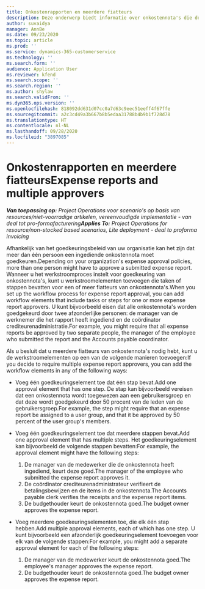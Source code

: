 ```yaml
---
title: Onkostenrapporten en meerdere fiatteurs
description: Deze onderwerp biedt informatie over onkostennota's die door meer dan één persoon moeten worden goedgekeurd.
author: suvaidya
manager: AnnBe
ms.date: 09/23/2020
ms.topic: article
ms.prod: ''
ms.service: dynamics-365-customerservice
ms.technology: ''
ms.search.form: ''
audience: Application User
ms.reviewer: kfend
ms.search.scope: ''
ms.search.region: ''
ms.author: shylaw
ms.search.validFrom: ''
ms.dyn365.ops.version: ''
ms.openlocfilehash: 818092dd631d07cc0a7d63c9eec51eeff4f67ffe
ms.sourcegitcommit: a2c3cd49a3b667b8b5edaa31788b4b9b1f728d78
ms.translationtype: HT
ms.contentlocale: nl-NL
ms.lasthandoff: 09/28/2020
ms.locfileid: "3897085"
---
```

# <a name="expense-reports-and-multiple-approvers"></a><span data-ttu-id="4202b-103">Onkostenrapporten en meerdere fiatteurs</span><span class="sxs-lookup"><span data-stu-id="4202b-103">Expense reports and multiple approvers</span></span>

<span data-ttu-id="4202b-104">_**Van toepassing op:** Project Operations voor scenario's op basis van resources/niet-voorradige artikelen, vereenvoudigde implementatie - van deal tot pro-formafacturering_</span><span class="sxs-lookup"><span data-stu-id="4202b-104">_**Applies To:** Project Operations for resource/non-stocked based scenarios, Lite deployment - deal to proforma invoicing_</span></span>

<span data-ttu-id="4202b-105">Afhankelijk van het goedkeuringsbeleid van uw organisatie kan het zijn dat meer dan één persoon een ingediende onkostennota moet goedkeuren.</span><span class="sxs-lookup"><span data-stu-id="4202b-105">Depending on your organization's expense approval policies, more than one person might have to approve a submitted expense report.</span></span> <span data-ttu-id="4202b-106">Wanneer u het werkstroomproces instelt voor goedkeuring van onkostennota's, kunt u werkstroomelementen toevoegen die taken of stappen bevatten voor een of meer fiatteurs van onkostennota's.</span><span class="sxs-lookup"><span data-stu-id="4202b-106">When you set up the workflow process for expense report approval, you can add workflow elements that include tasks or steps for one or more expense report approvers.</span></span> <span data-ttu-id="4202b-107">U kunt bijvoorbeeld eisen dat alle onkostennota's worden goedgekeurd door twee afzonderlijke personen: de manager van de werknemer die het rapport heeft ingediend en de coördinator crediteurenadministratie.</span><span class="sxs-lookup"><span data-stu-id="4202b-107">For example, you might require that all expense reports be approved by two separate people, the manager of the employee who submitted the report and the Accounts payable coordinator.</span></span>

<span data-ttu-id="4202b-108">Als u besluit dat u meerdere fiatteurs van onkostennota's nodig hebt, kunt u de werkstroomelementen op een van de volgende manieren toevoegen:</span><span class="sxs-lookup"><span data-stu-id="4202b-108">If you decide to require multiple expense report approvers, you can add the workflow elements in any of the following ways:</span></span>

- <span data-ttu-id="4202b-109">Voeg één goedkeuringselement toe dat één stap bevat.</span><span class="sxs-lookup"><span data-stu-id="4202b-109">Add one approval element that has one step.</span></span> <span data-ttu-id="4202b-110">De stap kan bijvoorbeeld vereisen dat een onkostennota wordt toegewezen aan een gebruikersgroep en dat deze wordt goedgekeurd door 50 procent van de leden van de gebruikersgroep.</span><span class="sxs-lookup"><span data-stu-id="4202b-110">For example, the step might require that an expense report be assigned to a user group, and that it be approved by 50 percent of the user group's members.</span></span>
- <span data-ttu-id="4202b-111">Voeg één goedkeuringselement toe dat meerdere stappen bevat.</span><span class="sxs-lookup"><span data-stu-id="4202b-111">Add one approval element that has multiple steps.</span></span> <span data-ttu-id="4202b-112">Het goedkeuringselement kan bijvoorbeeld de volgende stappen bevatten:</span><span class="sxs-lookup"><span data-stu-id="4202b-112">For example, the approval element might have the following steps:</span></span>

    1. <span data-ttu-id="4202b-113">De manager van de medewerker die de onkostennota heeft ingediend, keurt deze goed.</span><span class="sxs-lookup"><span data-stu-id="4202b-113">The manager of the employee who submitted the expense report approves it.</span></span>
    2. <span data-ttu-id="4202b-114">De coördinator crediteurenadministrateur verifieert de betalingsbewijzen en de items in de onkostennota.</span><span class="sxs-lookup"><span data-stu-id="4202b-114">The Accounts payable clerk verifies the receipts and the expense report items.</span></span>
    3. <span data-ttu-id="4202b-115">De budgethouder keurt de onkostennota goed.</span><span class="sxs-lookup"><span data-stu-id="4202b-115">The budget owner approves the expense report.</span></span>

- <span data-ttu-id="4202b-116">Voeg meerdere goedkeuringselementen toe, die elk één stap hebben.</span><span class="sxs-lookup"><span data-stu-id="4202b-116">Add multiple approval elements, each of which has one step.</span></span> <span data-ttu-id="4202b-117">U kunt bijvoorbeeld een afzonderlijk goedkeuringselement toevoegen voor elk van de volgende stappen:</span><span class="sxs-lookup"><span data-stu-id="4202b-117">For example, you might add a separate approval element for each of the following steps:</span></span>

    1. <span data-ttu-id="4202b-118">De manager van de medewerker keurt de onkostennota goed.</span><span class="sxs-lookup"><span data-stu-id="4202b-118">The employee's manager approves the expense report.</span></span>
    2. <span data-ttu-id="4202b-119">De budgethouder keurt de onkostennota goed.</span><span class="sxs-lookup"><span data-stu-id="4202b-119">The budget owner approves the expense report.</span></span>
